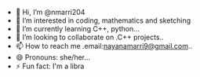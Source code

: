 - 👋 Hi, I’m @nmarri204
- 👀 I’m interested in coding, mathematics and sketching
- 🌱 I’m currently learning C++, python...
- 💞️ I’m looking to collaborate on .C++ projects..
- 📫 How to reach me .email:nayanamarri9@gmail.com..
- 😄 Pronouns: she/her...
- ⚡ Fun fact: I'm a libra

<!---
nmarri204/nmarri204 is a ✨ special ✨ repository because its `README.md` (this file) appears on your GitHub profile.
You can click the Preview link to take a look at your changes.
--->

